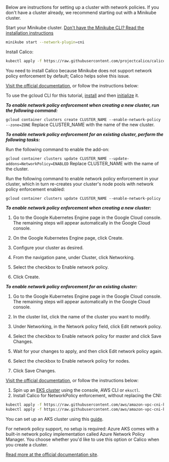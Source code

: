 Below are instructions for setting up a cluster with network policies.
If you don't have a cluster already, we recommend starting out with a Minikube cluster.

<Tabs groupId="cni">
<TabItem value="minikube" label="Minikube">
    Start your Minikube cluster. <a href="https://minikube.sigs.k8s.io/docs/start/">Don't have the Minikube CLI? Read the installation instructions</a>

```bash
minikube start --network-plugin=cni
```

Install Calico:
```bash
kubectl apply -f https://raw.githubusercontent.com/projectcalico/calico/v3.24.1/manifests/calico.yaml
```
You need to install Calico because Minikube does not support network policy enforcement by default; Calico helps solve this issue.

</TabItem>
<TabItem value="gke" label="Google GKE">
<a href="https://cloud.google.com/kubernetes-engine/docs/how-to/network-policy#gcloud">Visit the official documentation</a>, or follow the instructions below:
<Tabs>
<TabItem value="cli" label="gcloud CLI">

To use the gcloud CLI for this tutorial, [install](https://cloud.google.com/sdk/docs/install) and then
[initialize](https://cloud.google.com/sdk/docs/initializing) it.

***To enable network policy enforcement when creating a new cluster, run the following command:***


`gcloud container clusters create CLUSTER_NAME --enable-network-policy --zone=ZONE`
Replace CLUSTER_NAME with the name of the new cluster.

***To enable network policy enforcement for an existing cluster, perform the following tasks:***

Run the following command to enable the add-on:


`gcloud container clusters update CLUSTER_NAME --update-addons=NetworkPolicy=ENABLED`
Replace CLUSTER_NAME with the name of the cluster.

Run the following command to enable network policy enforcement in your cluster, which in turn re-creates your cluster's node pools with network policy enforcement enabled:

`gcloud container clusters update CLUSTER_NAME --enable-network-policy`
</TabItem>
<TabItem value="console" label="Console">

***To enable network policy enforcement when creating a new cluster:***

1. Go to the Google Kubernetes Engine page in the Google Cloud console.
   The remaining steps will appear automatically in the Google Cloud console.

2. On the Google Kubernetes Engine page, click Create.
3. Configure your cluster as desired.
4. From the navigation pane, under Cluster, click Networking.
5. Select the checkbox to Enable network policy.
6. Click Create.


***To enable network policy enforcement for an existing cluster:***

1. Go to the Google Kubernetes Engine page in the Google Cloud console. The remaining steps will appear automatically in the Google Cloud console.

2. In the cluster list, click the name of the cluster you want to modify.
3. Under Networking, in the Network policy field, click Edit network policy.
4. Select the checkbox to Enable network policy for master and click Save Changes.
5. Wait for your changes to apply, and then click Edit network policy again.
6. Select the checkbox to Enable network policy for nodes.
7. Click Save Changes.

</TabItem>
</Tabs>
</TabItem>
<TabItem value="eks" label="AWS EKS">
<a href="https://docs.aws.amazon.com/eks/latest/userguide/calico.html">Visit the official documentation</a>, or follow the instructions below:

1. Spin up an [EKS cluster](https://docs.aws.amazon.com/eks/latest/userguide/create-cluster.html) using the console, AWS CLI or `eksctl`.
2. Install Calico for NetworkPolicy enforcement, without replacing the CNI:
```bash
kubectl apply -f https://raw.githubusercontent.com/aws/amazon-vpc-cni-k8s/master/config/master/calico-operator.yaml
kubectl apply -f https://raw.githubusercontent.com/aws/amazon-vpc-cni-k8s/master/config/master/calico-crs.yaml
```
</TabItem>
<TabItem value="aks" label="Azure AKS">

You can set up an AKS cluster using this [guide](https://learn.microsoft.com/en-us/azure/aks/learn/quick-kubernetes-deploy-cli).

For network policy support, no setup is required: Azure AKS comes with a built-in network policy implementation called Azure Network Policy Manager. You choose whether you'd like to use this option or Calico when you create a cluster.


<a href="https://learn.microsoft.com/en-us/azure/aks/use-network-policies"> Read more at the official documentation site</a>.
</TabItem>
</Tabs>
